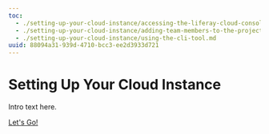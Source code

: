 ```yaml
---
toc:
  - ./setting-up-your-cloud-instance/accessing-the-liferay-cloud-console.md
  - ./setting-up-your-cloud-instance/adding-team-members-to-the-project.md
  - ./setting-up-your-cloud-instance/using-the-cli-tool.md
uuid: 88094a31-939d-4710-bcc3-ee2d3933d721
---
```


# Setting Up Your Cloud Instance

Intro text here. 

[Let's Go!](./setting-up-your-cloud-instance/accessing-the-liferay-cloud-console.md)
